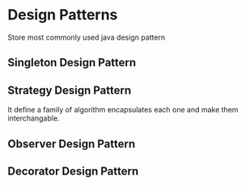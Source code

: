 # Design Patterns
Store most commonly used java design pattern
## Singleton Design Pattern
## Strategy Design Pattern
It define a family of algorithm encapsulates each one and make them interchangable.
## Observer Design Pattern
## Decorator Design Pattern